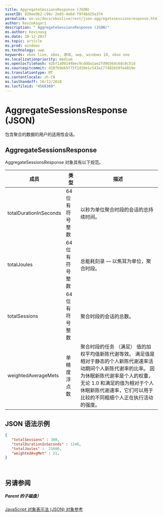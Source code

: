 ```yaml
---
title: AggregateSessionsResponse (JSON)
assetID: 020ee9b2-c96c-2e65-4e6d-f9f4bd25a374
permalink: en-us/docs/xboxlive/rest/json-aggregatesessionsresponse.html
author: KevinAsgari
description: " AggregateSessionsResponse (JSON)"
ms.author: kevinasg
ms.date: 20-12-2017
ms.topic: article
ms.prod: windows
ms.technology: uwp
keywords: xbox live, xbox, 游戏, uwp, windows 10, xbox one
ms.localizationpriority: medium
ms.openlocfilehash: 42bf1a09144bec9cddda1ae2fd9656dc6dc8c51d
ms.sourcegitcommit: d10fb9eb5f75f2d10e1c543a177402b50fe4019e
ms.translationtype: MT
ms.contentlocale: zh-CN
ms.lasthandoff: 10/12/2018
ms.locfileid: "4568369"
---
```

# <a name="aggregatesessionsresponse-json"></a>AggregateSessionsResponse (JSON)
包含聚合的数据的用户的适用性会话。 
<a id="ID4EN"></a>

 
## <a name="aggregatesessionsresponse"></a>AggregateSessionsResponse
 
AggregateSessionsResponse 对象具有以下规范。
 
| 成员| 类型| 描述| 
| --- | --- | --- | 
| totalDurationInSeconds| 64 位有符号整数| 以秒为单位聚合时段的会话的总持续时间。| 
| totalJoules| 64 位有符号整数| 总能耗刻录 — 以焦耳为单位，聚合时段。 | 
| totalSessions| 64 位有符号整数| 聚合时段的会话的总数。| 
| weightedAverageMets| 单精度浮点数 | 聚合时段的任务 （满足） 值的加权平均值新陈代谢等效。 满足值是相对于静态的个人新陈代谢速率活动期间个人新陈代谢率的比率。 因为休眠新陈代谢率是个人的权重，无论 1.0 和满足的值为相对于个人休眠新陈代谢速率，它们可以用于比较的不同粗细个人正在执行活动的强度。| 
  
<a id="ID4ESC"></a>

 
## <a name="sample-json-syntax"></a>JSON 语法示例
 

```json
{
   "totalSessions" : 300,
   "totalDurationInSeconds" : 1240,
   "totalJoules" :  21600,
   "weightedAvgMet" : 21,
}

    
```

  
<a id="ID4E2C"></a>

 
## <a name="see-also"></a>另请参阅
 
<a id="ID4E4C"></a>

 
##### <a name="parent"></a>Parent 的子磁盘） 

[JavaScript 对象表示法 (JSON) 对象参考](atoc-xboxlivews-reference-json.md)

   